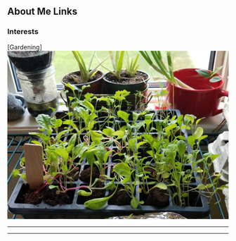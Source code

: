 ## About Me Links



### Interests 



[Gardening]
<img src="images/Graden Jacob.jpg?raw=true"/>

---

---



